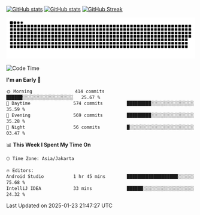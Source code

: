 [![GitHub stats](https://github-readme-stats.vercel.app/api?username=aurelioklv&card_width=500&show_icons=true&rank_icon=github&theme=solarized-dark#gh-dark-mode-only)](https://github.com/anuraghazra/github-readme-stats#gh-dark-mode-only)
[![GitHub stats](https://github-readme-stats.vercel.app/api?username=aurelioklv&card_width=500&show_icons=true&rank_icon=github&theme=buefy#gh-light-mode-only)](https://github.com/anuraghazra/github-readme-stats#gh-light-mode-only)
[![GitHub Streak](https://streak-stats.demolab.com/?user=aurelioklv&card_width=336&theme=solarized-dark)](https://git.io/streak-stats)

<picture>
  <source media="(prefers-color-scheme: dark)" srcset="https://raw.githubusercontent.com/aurelioklv/aurelioklv/snake-output/github-contribution-grid-snake-dark.svg">
  <source media="(prefers-color-scheme: light)" srcset="https://raw.githubusercontent.com/aurelioklv/aurelioklv/snake-output/github-contribution-grid-snake.svg">
  <img alt="github contribution grid snake animation" src="https://raw.githubusercontent.com/aurelioklv/aurelioklv/snake-output/github-contribution-grid-snake.svg">
</picture>

<!--START_SECTION:waka-->
![Code Time](http://img.shields.io/badge/Code%20Time-961%20hrs%2051%20mins-blue)

**I'm an Early 🐤** 

```text
🌞 Morning                414 commits         ██████░░░░░░░░░░░░░░░░░░░   25.67 % 
🌆 Daytime                574 commits         █████████░░░░░░░░░░░░░░░░   35.59 % 
🌃 Evening                569 commits         █████████░░░░░░░░░░░░░░░░   35.28 % 
🌙 Night                  56 commits          █░░░░░░░░░░░░░░░░░░░░░░░░   03.47 % 
```


📊 **This Week I Spent My Time On** 

```text
🕑︎ Time Zone: Asia/Jakarta

🔥 Editors: 
Android Studio           1 hr 45 mins        ███████████████████░░░░░░   75.68 % 
IntelliJ IDEA            33 mins             ██████░░░░░░░░░░░░░░░░░░░   24.32 % 
```


 Last Updated on 2025-01-23 21:47:27 UTC
<!--END_SECTION:waka-->
